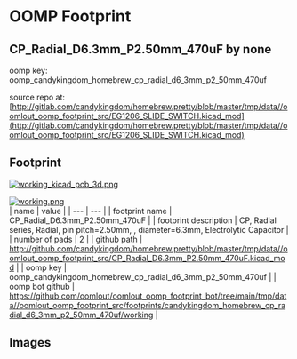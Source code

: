 # OOMP Footprint  
## CP_Radial_D6.3mm_P2.50mm_470uF  by none  
  
oomp key: oomp_candykingdom_homebrew_cp_radial_d6_3mm_p2_50mm_470uf  
  
source repo at: [http://gitlab.com/candykingdom/homebrew.pretty/blob/master/tmp/data//oomlout_oomp_footprint_src/‎EG1206‎_SLIDE_SWITCH.kicad_mod](http://gitlab.com/candykingdom/homebrew.pretty/blob/master/tmp/data//oomlout_oomp_footprint_src/‎EG1206‎_SLIDE_SWITCH.kicad_mod)  
## Footprint  
  
[![working_kicad_pcb_3d.png](working_kicad_pcb_3d_600.png)](working_kicad_pcb_3d.png)  
  
[![working.png](working_600.png)](working.png)  
| name | value | 
| --- | --- | 
| footprint name | CP_Radial_D6.3mm_P2.50mm_470uF | 
| footprint description | CP, Radial series, Radial, pin pitch=2.50mm, , diameter=6.3mm, Electrolytic Capacitor | 
| number of pads | 2 | 
| github path | http://github.com/candykingdom/homebrew.pretty/blob/master/tmp/data//oomlout_oomp_footprint_src/CP_Radial_D6.3mm_P2.50mm_470uF.kicad_mod | 
| oomp key | oomp_candykingdom_homebrew_cp_radial_d6_3mm_p2_50mm_470uf | 
| oomp bot github | https://github.com/oomlout/oomlout_oomp_footprint_bot/tree/main/tmp/data//oomlout_oomp_footprint_src/footprints/candykingdom_homebrew_cp_radial_d6_3mm_p2_50mm_470uf/working | 
## Images  
